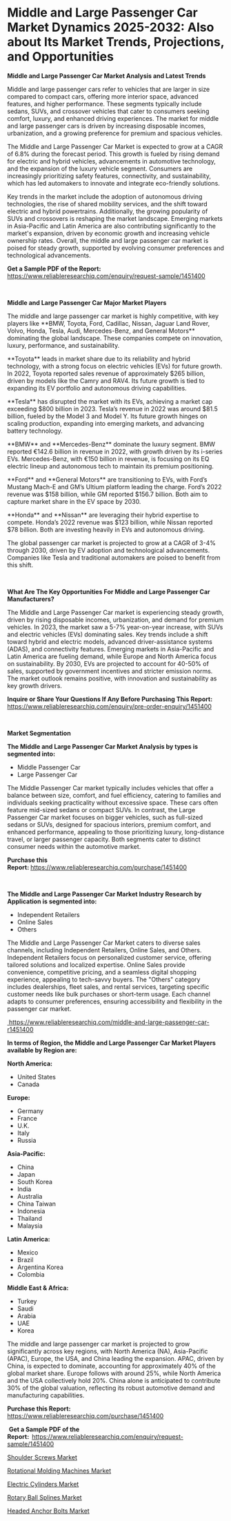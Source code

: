 <p><h1>Middle and Large Passenger Car Market Dynamics 2025-2032: Also about Its Market Trends, Projections, and Opportunities</h1></p><p><strong>Middle and Large Passenger Car Market Analysis and Latest Trends</strong></p>
<p><p>Middle and large passenger cars refer to vehicles that are larger in size compared to compact cars, offering more interior space, advanced features, and higher performance. These segments typically include sedans, SUVs, and crossover vehicles that cater to consumers seeking comfort, luxury, and enhanced driving experiences. The market for middle and large passenger cars is driven by increasing disposable incomes, urbanization, and a growing preference for premium and spacious vehicles.</p><p>The Middle and Large Passenger Car Market is expected to grow at a CAGR of 6.8% during the forecast period. This growth is fueled by rising demand for electric and hybrid vehicles, advancements in automotive technology, and the expansion of the luxury vehicle segment. Consumers are increasingly prioritizing safety features, connectivity, and sustainability, which has led automakers to innovate and integrate eco-friendly solutions.</p><p>Key trends in the market include the adoption of autonomous driving technologies, the rise of shared mobility services, and the shift toward electric and hybrid powertrains. Additionally, the growing popularity of SUVs and crossovers is reshaping the market landscape. Emerging markets in Asia-Pacific and Latin America are also contributing significantly to the market's expansion, driven by economic growth and increasing vehicle ownership rates. Overall, the middle and large passenger car market is poised for steady growth, supported by evolving consumer preferences and technological advancements.</p></p>
<p><strong>Get a Sample PDF of the Report:&nbsp;</strong> <a href="https://www.reliableresearchiq.com/enquiry/request-sample/1451400?utm_campaign=1996&utm_medium=2&utm_source=Github&utm_content=ia&utm_term=23012025&utm_id=middle-and-large-passenger-car">https://www.reliableresearchiq.com/enquiry/request-sample/1451400</a></p>
<p>&nbsp;</p>
<p><strong>Middle and Large Passenger Car Major Market Players</strong></p>
<p><p>The middle and large passenger car market is highly competitive, with key players like **BMW, Toyota, Ford, Cadillac, Nissan, Jaguar Land Rover, Volvo, Honda, Tesla, Audi, Mercedes-Benz, and General Motors** dominating the global landscape. These companies compete on innovation, luxury, performance, and sustainability.</p><p>**Toyota** leads in market share due to its reliability and hybrid technology, with a strong focus on electric vehicles (EVs) for future growth. In 2022, Toyota reported sales revenue of approximately $265 billion, driven by models like the Camry and RAV4. Its future growth is tied to expanding its EV portfolio and autonomous driving capabilities.</p><p>**Tesla** has disrupted the market with its EVs, achieving a market cap exceeding $800 billion in 2023. Tesla’s revenue in 2022 was around $81.5 billion, fueled by the Model 3 and Model Y. Its future growth hinges on scaling production, expanding into emerging markets, and advancing battery technology.</p><p>**BMW** and **Mercedes-Benz** dominate the luxury segment. BMW reported €142.6 billion in revenue in 2022, with growth driven by its i-series EVs. Mercedes-Benz, with €150 billion in revenue, is focusing on its EQ electric lineup and autonomous tech to maintain its premium positioning.</p><p>**Ford** and **General Motors** are transitioning to EVs, with Ford’s Mustang Mach-E and GM’s Ultium platform leading the charge. Ford’s 2022 revenue was $158 billion, while GM reported $156.7 billion. Both aim to capture market share in the EV space by 2030.</p><p>**Honda** and **Nissan** are leveraging their hybrid expertise to compete. Honda’s 2022 revenue was $123 billion, while Nissan reported $78 billion. Both are investing heavily in EVs and autonomous driving.</p><p>The global passenger car market is projected to grow at a CAGR of 3-4% through 2030, driven by EV adoption and technological advancements. Companies like Tesla and traditional automakers are poised to benefit from this shift.</p></p>
<p>&nbsp;</p>
<p><strong>What Are The Key Opportunities For Middle and Large Passenger Car Manufacturers?</strong></p>
<p><p>The Middle and Large Passenger Car market is experiencing steady growth, driven by rising disposable incomes, urbanization, and demand for premium vehicles. In 2023, the market saw a 5-7% year-on-year increase, with SUVs and electric vehicles (EVs) dominating sales. Key trends include a shift toward hybrid and electric models, advanced driver-assistance systems (ADAS), and connectivity features. Emerging markets in Asia-Pacific and Latin America are fueling demand, while Europe and North America focus on sustainability. By 2030, EVs are projected to account for 40-50% of sales, supported by government incentives and stricter emission norms. The market outlook remains positive, with innovation and sustainability as key growth drivers.</p></p>
<p><strong>Inquire or Share Your Questions If Any Before Purchasing This Report:</strong> <a href="https://www.reliableresearchiq.com/enquiry/pre-order-enquiry/1451400?utm_campaign=1996&utm_medium=2&utm_source=Github&utm_content=ia&utm_term=23012025&utm_id=middle-and-large-passenger-car">https://www.reliableresearchiq.com/enquiry/pre-order-enquiry/1451400</a></p>
<p>&nbsp;</p>
<p><strong>Market Segmentation</strong></p>
<p><strong>The Middle and Large Passenger Car Market Analysis by types is segmented into:</strong></p>
<p><ul><li>Middle Passenger Car</li><li>Large Passenger Car</li></ul></p>
<p><p>The Middle Passenger Car market typically includes vehicles that offer a balance between size, comfort, and fuel efficiency, catering to families and individuals seeking practicality without excessive space. These cars often feature mid-sized sedans or compact SUVs. In contrast, the Large Passenger Car market focuses on bigger vehicles, such as full-sized sedans or SUVs, designed for spacious interiors, premium comfort, and enhanced performance, appealing to those prioritizing luxury, long-distance travel, or larger passenger capacity. Both segments cater to distinct consumer needs within the automotive market.</p></p>
<p><strong>Purchase this Report:&nbsp;</strong><a href="https://www.reliableresearchiq.com/purchase/1451400?utm_campaign=1996&utm_medium=2&utm_source=Github&utm_content=ia&utm_term=23012025&utm_id=middle-and-large-passenger-car">https://www.reliableresearchiq.com/purchase/1451400</a></p>
<p>&nbsp;</p>
<p><strong>The Middle and Large Passenger Car Market Industry Research by Application is segmented into:</strong></p>
<p><ul><li>Independent Retailers</li><li>Online Sales</li><li>Others</li></ul></p>
<p><p>The Middle and Large Passenger Car Market caters to diverse sales channels, including Independent Retailers, Online Sales, and Others. Independent Retailers focus on personalized customer service, offering tailored solutions and localized expertise. Online Sales provide convenience, competitive pricing, and a seamless digital shopping experience, appealing to tech-savvy buyers. The "Others" category includes dealerships, fleet sales, and rental services, targeting specific customer needs like bulk purchases or short-term usage. Each channel adapts to consumer preferences, ensuring accessibility and flexibility in the passenger car market.</p></p>
<p><a href="https://www.reliableresearchiq.com/middle-and-large-passenger-car-r1451400?utm_campaign=1996&utm_medium=2&utm_source=Github&utm_content=ia&utm_term=23012025&utm_id=middle-and-large-passenger-car">&nbsp;https://www.reliableresearchiq.com/middle-and-large-passenger-car-r1451400</a></p>
<p><strong>In terms of Region, the Middle and Large Passenger Car Market Players available by Region are:</strong></p>
<p>
    <p> <strong> North America: </strong>
        <ul>
            <li>United States</li>
            <li>Canada</li>
        </ul>
        </p> 
    <p> <strong> Europe: </strong>
        <ul>
            <li>Germany</li>
            <li>France</li>
            <li>U.K.</li>
            <li>Italy</li>
            <li>Russia</li>
        </ul>
        </p> 
    <p> <strong> Asia-Pacific: </strong>
        <ul>
            <li>China</li>
            <li>Japan</li>
            <li>South Korea</li>
            <li>India</li>
            <li>Australia</li>
            <li>China Taiwan</li>
            <li>Indonesia</li>
            <li>Thailand</li>
            <li>Malaysia</li>
        </ul>
        </p> 
    <p> <strong> Latin America: </strong>
        <ul>
            <li>Mexico</li>
            <li>Brazil</li>
            <li>Argentina Korea</li>
            <li>Colombia</li>
        </ul>
        </p> 
    <p> <strong> Middle East & Africa: </strong>
        <ul>
            <li>Turkey</li>
            <li>Saudi</li>
            <li>Arabia</li>
            <li>UAE</li>
            <li>Korea</li>
        </ul>
    </p>
    </p>
<p><p>The middle and large passenger car market is projected to grow significantly across key regions, with North America (NA), Asia-Pacific (APAC), Europe, the USA, and China leading the expansion. APAC, driven by China, is expected to dominate, accounting for approximately 40% of the global market share. Europe follows with around 25%, while North America and the USA collectively hold 20%. China alone is anticipated to contribute 30% of the global valuation, reflecting its robust automotive demand and manufacturing capabilities.</p></p>
<p><strong>Purchase this Report: </strong><a href="https://www.reliableresearchiq.com/purchase/1451400?utm_campaign=1996&utm_medium=2&utm_source=Github&utm_content=ia&utm_term=23012025&utm_id=middle-and-large-passenger-car">https://www.reliableresearchiq.com/purchase/1451400</a></p>
<p>&nbsp;<strong>Get a Sample PDF of the Report:&nbsp;&nbsp;</strong><a href="https://www.reliableresearchiq.com/enquiry/request-sample/1451400?utm_campaign=1996&utm_medium=2&utm_source=Github&utm_content=ia&utm_term=23012025&utm_id=middle-and-large-passenger-car">https://www.reliableresearchiq.com/enquiry/request-sample/1451400</a></p>
<p><strong></strong></p>
<p><p><a href="https://www.linkedin.com/pulse/how-shoulder-screws-market-expanding-forecasted-125-cagr-influencers-cnwbf?utm_campaign=1996&utm_medium=2&utm_source=Github&utm_content=ia&utm_term=23012025&utm_id=middle-and-large-passenger-car">Shoulder Screws Market</a></p><p><a href="https://www.linkedin.com/pulse/rotational-molding-machines-market-size-overview-comprehensive-tfydf?utm_campaign=1996&utm_medium=2&utm_source=Github&utm_content=ia&utm_term=23012025&utm_id=middle-and-large-passenger-car">Rotational Molding Machines Market</a></p><p><a href="https://www.linkedin.com/pulse/global-overview-electric-cylinders-market-revenue-share-0acmf?utm_campaign=1996&utm_medium=2&utm_source=Github&utm_content=ia&utm_term=23012025&utm_id=middle-and-large-passenger-car">Electric Cylinders Market</a></p><p><a href="https://www.linkedin.com/pulse/foreign-market-opportunities-dynamics-analysis-rotary-ball-bgygf?utm_campaign=1996&utm_medium=2&utm_source=Github&utm_content=ia&utm_term=23012025&utm_id=middle-and-large-passenger-car">Rotary Ball Splines Market</a></p><p><a href="https://www.linkedin.com/pulse/study-forecastingthe-globalheaded-anchor-bolts-market-growingat-o1tkf?utm_campaign=1996&utm_medium=2&utm_source=Github&utm_content=ia&utm_term=23012025&utm_id=middle-and-large-passenger-car">Headed Anchor Bolts Market</a></p></p>